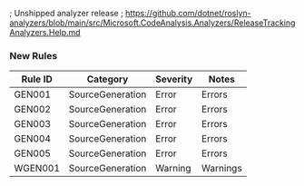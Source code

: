﻿; Unshipped analyzer release
; https://github.com/dotnet/roslyn-analyzers/blob/main/src/Microsoft.CodeAnalysis.Analyzers/ReleaseTrackingAnalyzers.Help.md

### New Rules

Rule ID | Category | Severity | Notes
--------|----------|----------|-------
GEN001 | SourceGeneration | Error | Errors
GEN002 | SourceGeneration | Error | Errors
GEN003 | SourceGeneration | Error | Errors
GEN004 | SourceGeneration | Error | Errors
GEN005 | SourceGeneration | Error | Errors
WGEN001 | SourceGeneration | Warning | Warnings